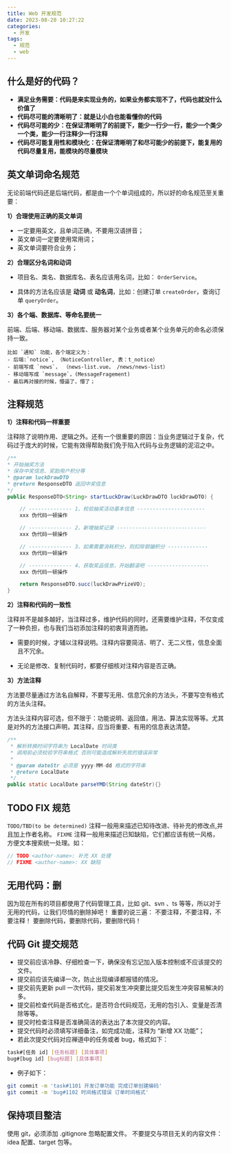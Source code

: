 ```yaml
---
title: Web 开发规范
date: 2023-08-20 10:27:22
categories:
  - 开发
tags:
  - 规范
  - web
---
```


## 什么是好的代码？

- **满足业务需要：代码是来实现业务的，如果业务都实现不了，代码也就没什么价值了**
- **代码尽可能的清晰明了：就是让小白也能看懂你的代码**
- **代码尽可能的少：在保证清晰明了的前提下，能少一行少一行，能少一个类少一个类，能少一行注释少一行注释**
- **代码尽可能复用性和模块化：在保证清晰明了和尽可能少的前提下，能复用的代码尽量复用，能模块的尽量模块**

## 英文单词命名规范

无论前端代码还是后端代码，都是由一个个单词组成的，所以好的命名规范至关重要：

**1）合理使用正确的英文单词**

- 一定要用英文，且单词正确，不要用汉语拼音；
- 英文单词一定要使用常用词；
- 英文单词要符合业务；

**2）合理区分名词和动词**

- 项目名、类名、数据库名、表名应该用名词，比如： `OrderService`。

- 具体的方法名应该是 **动词** 或 **动名词**，比如：创建订单 `createOrder`，查询订单 `queryOrder`。

**3）各个端、数据库、等命名要统一**

前端、后端、移动端、数据库、服务器对某个业务或者某个业务单元的命名必须保持一致。

```text
比如 `通知` 功能，各个端定义为：   
- 后端:`notice`, （NoticeController, 表：t_notice）
- 前端写成 `news`， （news-list.vue， /news/news-list）
- 移动端写成 `message`，(MessageFragement)
- 最后再对接的时候，懵逼了，懵了；
```

## 注释规范

**1）注释和代码一样重要**

注释除了说明作用、逻辑之外。还有一个很重要的原因：当业务逻辑过于复杂，代码过于庞大的时候，它能有效得帮助我们免于陷入代码与业务逻辑的泥沼之中。

```java
/**
* 开始抽奖方法
* 保存中奖信息、奖励用户积分等
* @param luckDrawDTO
* @return ResponseDTO 返回中奖信息
*/
public ResponseDTO<String> startLuckDraw(LuckDrawDTO luckDrawDTO) {

    // -------------- 1、校验抽奖活动基本信息 ----------------------
    xxx 伪代码一顿操作

    // -------------- 2、新增抽奖记录 -----------------------------
    xxx 伪代码一顿操作

    // -------------- 3、如果需要消耗积分，则扣除钢镚积分 -------------
    xxx 伪代码一顿操作

    // -------------- 4、获取奖品信息，开始翻滚吧 --------------------
    xxx 伪代码一顿操作

    return ResponseDTO.succ(luckDrawPrizeVO);
}
```

**2）注释和代码的一致性**

注释并不是越多越好，当注释过多，维护代码的同时，还需要维护注释，不仅变成了一种负担，也与我们当初添加注释的初衷背道而驰。

- 需要的时候，才辅以注释说明。注释内容要简洁、明了、无二义性，信息全面且不冗余。

- 无论是修改、复制代码时，都要仔细核对注释内容是否正确。

**3）方法注释**

方法要尽量通过方法名自解释，不要写无用、信息冗余的方法头，不要写空有格式的方法头注释。

方法头注释内容可选，但不限于：功能说明、返回值，用法、算法实现等等。尤其是对外的方法接口声明，其注释，应当将重要、有用的信息表达清楚。

```java
/**
 * 解析转换时间字符串为 LocalDate 时间类
 * 调用前必须校验字符串格式 否则可能造成解析失败的错误异常
 *
 * @param dateStr 必须是 yyyy-MM-dd 格式的字符串
 * @return LocalDate
 */
public static LocalDate parseYMD(String dateStr){}
```

## TODO FIX 规范

`TODO/TBD(to be determined)` 注释一般用来描述已知待改进、待补充的修改点,并且加上作者名称。
`FIXME` 注释一般用来描述已知缺陷，它们都应该有统一风格，方便文本搜索统一处理。如：

```java
// TODO <author-name>: 补充 XX 处理
// FIXME <author-name>: XX 缺陷
```

## 无用代码：删

因为现在所有的项目都使用了代码管理工具，比如 git、svn 、ts 等等，所以对于无用的代码，让我们尽情的删除掉吧！
重要的说三遍：
不要注释，不要注释，不要注释！
要删除代码，要删除代码，要删除代码！

## 代码 Git 提交规范

- 提交前应该冷静、仔细检查一下，确保没有忘记加入版本控制或不应该提交的文件。
- 提交前应该先编译一次，防止出现编译都报错的情况。
- 提交前先更新 pull 一次代码，提交前发生冲突要比提交后发生冲突容易解决的多。
- 提交前检查代码是否格式化，是否符合代码规范，无用的包引入、变量是否清除等等。
- 提交时检查注释是否准确简洁的表达出了本次提交的内容。
- 提交代码时必须填写详细备注，如完成功能，注释为 “新增 XX 功能”；
- 若此次提交代码对应禅道中的任务或者 bug，格式如下：

```sh
task#[任务 id] [任务标题] [具体事项]
bug#[bug id] [bug标题] [具体事项]
```

- 例子如下：

```sh
git commit -m 'task#1101 开发订单功能 完成订单创建编码'
git commit -m 'bug#1102 时间格式错误 订单时间格式'
```

## 保持项目整洁

使用 git，必须添加 .gitignore 忽略配置文件。
不要提交与项目无关的内容文件：idea 配置、target 包等。
